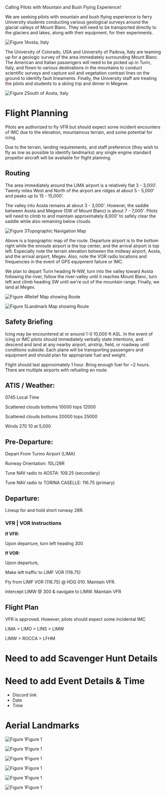 Calling Pilots with Mountain and Bush Flying Experience!

We are seeking pilots with mountain and bush flying experience to ferry University students conducting various geological surveys around the glacial valleys of Mount Blanc. They will need to be transported directly to the glaciers and lakes, along with their equipment, for their experiments.

![Figure 1](images/Aosta.jpg "Figure 1")Aosta, Italy

The University of Colorado, USA and University of Padova, Italy are teaming up for a geologic survey of the area immediately surrounding Mount Blanc. The American and Italian passengers will need to be picked up in Turin, Italy, and flown to various destinations in the mountains to conduct scientific surveys and capture soil and vegetation contrast lines on the ground to identify fault lineaments. Finally, the University staff are treating the pilots and students to a skiing trip and dinner in Megeve.

![Figure 2](images/Aosta2.jpg "Figure 2")South of Aosta, Italy

# Flight Planning

Pilots are authorized to fly VFR but should expect some incident encounters of IMC due to the elevation, mountainous terrain, and some potential for icing.

Due to the terrain, landing requirements, and staff preference (they wish to fly as low as possible to identify landmarks) any single engine standard propellor aircraft will be available for flight planning.

## Routing

The area immediately around the LIMA airport is a relatively flat 3 - 3,000'. Twenty miles West and North of the airport are ridges at about 5 - 5,000' and peaks up to 15 - 15,000'.

The valley into Aosta remains at about 3 - 3,000'. However, the saddle between Aosta and Megeve (SW of Mount Blanc) is about 7 - 7,000'. Pilots will need to climb to and maintain approximately 8,000' to safely clear the saddle while also remaining below clouds.

![Figure 3](images/Map-SurroundingAreaVOR.PNG "Figure 3")Topographic Navigation Map

Above is a topographic map of the route. Departure airport is to the bottom right while the enroute airport is the top center, and the arrival airport is top left. Especially note the terrain elevation between the midway airport, Aosta, and the arrival airport, Megev. Also, note the VOR radio locations and frequencies in the event of GPS equipment failure or IMC.

We plan to depart Turin heading N-NW, turn into the valley toward Aosta following the river, follow the river-valley until it reaches Mount Blanc, turn left and climb heading SW until we're out of the mountain range. Finally, we land at Megev.

![Figure 4](images/Map-Imagery.PNG "Figure 4")Relief Map showing Route

![Figure 5](images/Map-Topo.PNG "Figure 5")Landmark Map showing Route

## Safety Briefing

Icing may be encountered at or around 1-0 10,000 ft ASL. In the event of icing or IMC pilots should immediately verbally state intentions, and descend and land at any nearby airport, airstrip, field, or roadway until conditions subside. Each plane will be transporting passengers and equipment and should plan for appropriate fuel and weight.

Flight should last approximately 1 hour. Bring enough fuel for ~2 hours. There are multiple airports with refueling en route.

## ATIS / Weather:
0745 Local Time

Scattered clouds bottoms 10000 tops 12000

Scattered clouds bottoms 20000 tops 25000 

Winds 270 10 at 5,000

## Pre-Departure:

Depart From Turino Airport (LIMA)

Runway Orientation: 10L/28R

Tune NAV radio to AOSTA: 109.25 (secondary)

Tune NAV radio to TORINA CASELLE: 116.75 (primary)

## Departure:
Lineup for and hold short runway 28R.

### VFR | VOR Instructions

**If VFR:**

Upon departure, turn left heading 300

**If VOR:**

Upon departure,

Make left traffic to LIMF VOR (116.75)

Fly from LIMF VOR (116.75) @ HDG 010. Maintain VFR.

Intercept LIMW @ 300 & navigate to LIMW. Maintain VFR

## Flight Plan

VFR is approved. However, pilots should expect some incidental IMC

LIMA > LIMO > LINS > LIMW 

LIMW > ROCCA > LFHM

# Need to add Scavenger Hunt Details
# Need to add Event Details & Time
- Discord link
- Date
- Time

# Aerial Landmarks

![Figure 1](images/wp1-1.jpg "Figure 1")Figure 1

![Figure 1](images/wp1-2.jpg "Figure 1")Figure 1

![Figure 1](images/wp1-3.PNG "Figure 1")Figure 1

![Figure 1](images/wp1-4.PNG "Figure 1")Figure 1

![Figure 1](images/wp2-1.PNG "Figure 1")Figure 1

![Figure 1](images/wp2-2.PNG "Figure 1")Figure 1
